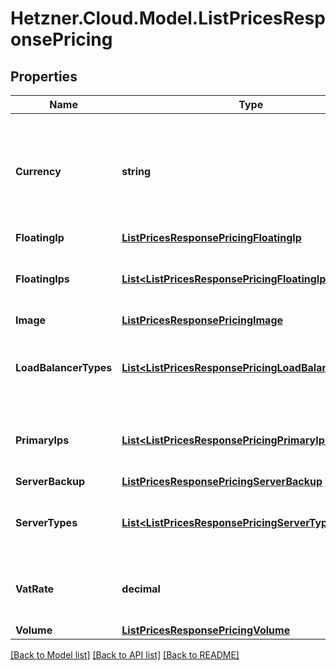 # Hetzner.Cloud.Model.ListPricesResponsePricing

## Properties

Name | Type | Description | Notes
------------ | ------------- | ------------- | -------------
**Currency** | **string** | Currency the returned prices are expressed in, coded according to [ISO 4217](https://wikipedia.org/wiki/ISO_4217). | 
**FloatingIp** | [**ListPricesResponsePricingFloatingIp**](ListPricesResponsePricingFloatingIp.md) |  | 
**FloatingIps** | [**List&lt;ListPricesResponsePricingFloatingIps&gt;**](ListPricesResponsePricingFloatingIps.md) | Price of [Floating IPs](#floating-ips) per type and per [Location](#locations). | 
**Image** | [**ListPricesResponsePricingImage**](ListPricesResponsePricingImage.md) |  | 
**LoadBalancerTypes** | [**List&lt;ListPricesResponsePricingLoadBalancerTypes&gt;**](ListPricesResponsePricingLoadBalancerTypes.md) | Price of Load Balancer per [type](#load-balancer-types) and per [Location](#locations). | 
**PrimaryIps** | [**List&lt;ListPricesResponsePricingPrimaryIps&gt;**](ListPricesResponsePricingPrimaryIps.md) | Price of [Primary IPs](#primary-ips) per type and per [Location](#locations). | 
**ServerBackup** | [**ListPricesResponsePricingServerBackup**](ListPricesResponsePricingServerBackup.md) |  | 
**ServerTypes** | [**List&lt;ListPricesResponsePricingServerTypes&gt;**](ListPricesResponsePricingServerTypes.md) | Price of Server per [type](#server-types) and per [Location](#locations). | 
**VatRate** | **decimal** | VAT rate used for calculating prices with VAT. | 
**Volume** | [**ListPricesResponsePricingVolume**](ListPricesResponsePricingVolume.md) |  | 

[[Back to Model list]](../../README.md#documentation-for-models) [[Back to API list]](../../README.md#documentation-for-api-endpoints) [[Back to README]](../../README.md)

